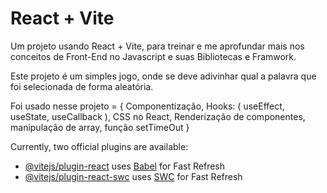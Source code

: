 # React + Vite

Um projeto usando React + Vite, para treinar e me aprofundar mais nos conceitos de Front-End no Javascript e suas Bibliotecas e Framwork.

Este projeto é um simples jogo, onde se deve adivinhar qual a palavra que foi selecionada de forma aleatória.

Foi usado nesse projeto = {
Componentização,
Hooks: ( useEffect, useState, useCallback ),
CSS no React,
Renderização de componentes,
manipulação de array,
função setTimeOut
}


Currently, two official plugins are available:

- [@vitejs/plugin-react](https://github.com/vitejs/vite-plugin-react/blob/main/packages/plugin-react/README.md) uses [Babel](https://babeljs.io/) for Fast Refresh
- [@vitejs/plugin-react-swc](https://github.com/vitejs/vite-plugin-react-swc) uses [SWC](https://swc.rs/) for Fast Refresh
